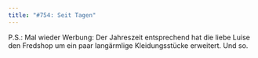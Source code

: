 ```yaml
---
title: "#754: Seit Tagen"
---
```


P.S.: Mal wieder Werbung: Der Jahreszeit entsprechend hat die liebe Luise den Fredshop um ein paar langärmlige Kleidungsstücke erweitert.
Und so.
